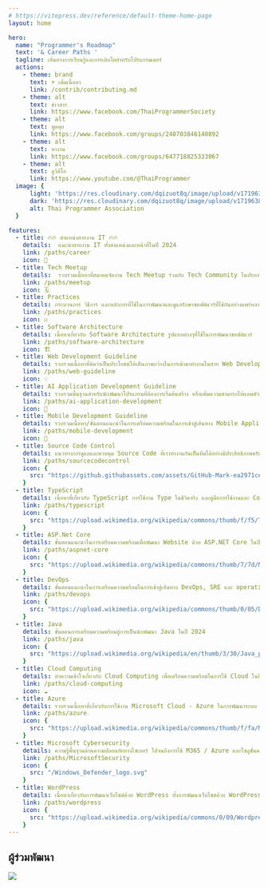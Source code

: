 ```yaml
---
# https://vitepress.dev/reference/default-theme-home-page
layout: home

hero:
  name: "Programmer's Roadmap"
  text: '& Career Paths '
  tagline: เส้นทางการเรียนรู้และการเติบโตสำหรับโปรแกรมเมอร์
  actions:
    - theme: brand
      text: + เพิ่มเนื้อหา
      link: /contrib/contributing.md
    - theme: alt
      text: ข่าวสาร
      link: https://www.facebook.com/ThaiProgrammerSociety
    - theme: alt
      text: พูดคุย
      link: https://www.facebook.com/groups/240703846140892
    - theme: alt
      text: หางาน
      link: https://www.facebook.com/groups/647718825333067
    - theme: alt
      text: ดูวิดีโอ
      link: https://www.youtube.com/@ThaiProgrammer
  image: {
      light: 'https://res.cloudinary.com/dqizuot8q/image/upload/v1719638410/black-tpa_jehxeu.png',
      dark: 'https://res.cloudinary.com/dqizuot8q/image/upload/v1719638410/white-tpa_ye4q4l.png',
      alt: Thai Programmer Association
  }

features:
  - title: 🔥🔥 ตำแหน่งสายงาน IT 🔥🔥
    details:  แนะนำสายงาน IT ทั้งตำแหน่งและหน้าที่ในปี 2024
    link: /paths/career
    icon: 💼
  - title: Tech Meetup
    details:  รวบรวมเนื้อหาที่สมาคมจัดงาน Tech Meetup ร่วมกับ Tech Community ในประเทศไทย
    link: /paths/meetup
    icon: 🗓️
  - title: Practices
    details: กระบวนการ วิธีการ และหลักการที่ใช้ในการพัฒนาและดูแลรักษาซอฟต์แวร์ที่ใช้กันอย่างแพร่หลายในปัจจุบัน
    link: /paths/practices
    icon: ☑️
  - title: Software Architecture
    details: เนื้อหาเกี่ยวกับ Software Architecture รูปแบบต่างๆที่ใช้ในการพัฒนาซอฟต์แวร์
    link: /paths/software-architecture
    icon: 🏗️
  - title: Web Development Guideline
    details: รวบรวมเนื้อหาที่คิดว่าเป็นประโยชน์ให้เห็นภาพกว้างในการเข้ามาทำงานในสาย Web Developers
    link: /paths/web-guideline
    icon: 💡
  - title: AI Application Development Guideline
    details: รวบรวมพื้นฐานสำหรับนักพัฒนาโปรแกรมที่ต้องการเริ่มต้นสร้าง หรือเพิ่มความสามารถให้แอพตัวเองเป็น AI Application
    link: /paths/ai-application-development
    icon: 🤖
  - title: Mobile Development Guideline
    details: รวบรวมเนื้อหา/ขั้นตอนแนะนำในการเตรียมความพร้อมในการเข้าสู่เส้นทาง Mobile Application Development (Framework ต่างๆ) ในปี 2024
    link: /paths/mobile-development
    icon: 📱
  - title: Source Code Control
    details: แนวทางการดูแลและควบคุม Source Code ที่เราทำงานกันเป็นทีมได้อย่างมีประสิทธิภาพครับ
    link: /paths/sourcecodecontrol
    icon: {
      src: "https://github.githubassets.com/assets/GitHub-Mark-ea2971cee799.png"
    }
  - title: TypeScript
    details: เนื้อหาที่เกี่ยวกับ TypeScript การใช้งาน Type ในชีวิตจริง และคู่มือการใช้งานและ Cookbook
    link: /paths/typescript
    icon: {
      src: "https://upload.wikimedia.org/wikipedia/commons/thumb/f/f5/Typescript.svg/1024px-Typescript.svg.png"
    }
  - title: ASP.Net Core
    details: ขั้นตอนแนะนำในการเตรียมความพร้อมเพื่อพัฒนา Website ด้วย ASP.NET Core ในปี 2024
    link: /paths/aspnet-core
    icon: {
      src: "https://upload.wikimedia.org/wikipedia/commons/thumb/7/7d/Microsoft_.NET_logo.svg/150px-Microsoft_.NET_logo.svg.png"
    }
  - title: DevOps
    details: ขั้นตอนแนะนำในการเตรียมความพร้อมในการเข้าสู่เส้นทาง DevOps, SRE และ operations ในปี 2024
    link: /paths/devops
    icon: {
      src: "https://upload.wikimedia.org/wikipedia/commons/thumb/0/05/Devops-toolchain.svg/512px-Devops-toolchain.svg.png?20160907192548"
    }
  - title: Java
    details: ขั้นตอนการเตรียมความพร้อมสู่การเป็นนักพัฒนา Java ในปี 2024
    link: /paths/java
    icon: {
      src: "https://upload.wikimedia.org/wikipedia/en/thumb/3/30/Java_programming_language_logo.svg/800px-Java_programming_language_logo.svg.png"
    }
  - title: Cloud Computing
    details: ทำความเข้าใจเกี่ยวกับ Cloud Computing เพื่อเตรียมความพร้อมในการใช้ Cloud ในปี 2024 
    link: /paths/cloud-computing
    icon: ☁️
  - title: Azure
    details: รวบรวมเนื้อหาที่เกี่ยวกับการใช้งาน Microsoft Cloud - Azure ในการพัฒนาระบบ
    link: /paths/azure
    icon: {
      src: "https://upload.wikimedia.org/wikipedia/commons/thumb/f/fa/Microsoft_Azure.svg/150px-Microsoft_Azure.svg.png"
    }
  - title: Microsoft Cybersecurity
    details: ความรู้พื้นฐานด้านความปลอดภัยทางไซเบอร์ ไปจนถึงการใช้ M365 / Azure และโซลูชั่นความปลอดภัยของ Microsoft
    link: /paths/MicrosoftSecurity
    icon: {
      src: "/Windows_Defender_logo.svg"
    }
  - title: WordPress
    details: เนื้อหาเกี่ยวกับการพัฒนาเว็บไซต์ด้วย WordPress ทั้งการพัฒนาเว็บไซต์ด้วย WordPress และการพัฒนา Plugin และ Theme
    link: /paths/wordpress
    icon: {
      src: "https://upload.wikimedia.org/wikipedia/commons/0/09/Wordpress-Logo.svg"
    }
---
```


## ผู้ร่วมพัฒนา
<img src = "https://contrib.rocks/image?repo=ThaiProgrammer/tpa-path"/>